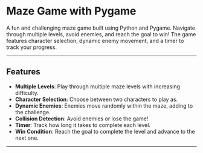 # Maze Game with Pygame

A fun and challenging maze game built using Python and Pygame. Navigate through multiple levels, avoid enemies, and reach the goal to win! The game features character selection, dynamic enemy movement, and a timer to track your progress.

---

## Features
- **Multiple Levels**: Play through multiple maze levels with increasing difficulty.
- **Character Selection**: Choose between two characters to play as.
- **Dynamic Enemies**: Enemies move randomly within the maze, adding to the challenge.
- **Collision Detection**: Avoid enemies or lose the game!
- **Timer**: Track how long it takes to complete each level.
- **Win Condition**: Reach the goal to complete the level and advance to the next one.

---

